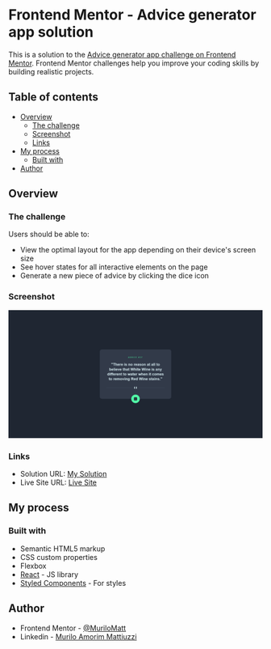 # Frontend Mentor - Advice generator app solution

This is a solution to the [Advice generator app challenge on Frontend Mentor](https://www.frontendmentor.io/challenges/advice-generator-app-QdUG-13db). Frontend Mentor challenges help you improve your coding skills by building realistic projects.

## Table of contents

- [Overview](#overview)
  - [The challenge](#the-challenge)
  - [Screenshot](#screenshot)
  - [Links](#links)
- [My process](#my-process)
  - [Built with](#built-with)
- [Author](#author)

## Overview

### The challenge

Users should be able to:

- View the optimal layout for the app depending on their device's screen size
- See hover states for all interactive elements on the page
- Generate a new piece of advice by clicking the dice icon

### Screenshot

![](./public/image.png)

### Links

- Solution URL: [My Solution](https://github.com/MuliroMatt/advice-generator)
- Live Site URL: [Live Site](https://muliromatt.github.io/advice-generator/)

## My process

### Built with

- Semantic HTML5 markup
- CSS custom properties
- Flexbox
- [React](https://reactjs.org/) - JS library
- [Styled Components](https://styled-components.com/) - For styles

## Author

- Frontend Mentor - [@MuriloMatt](https://www.frontendmentor.io/profile/MuriloMatt)
- Linkedin - [Murilo Amorim Mattiuzzi](https://www.linkedin.com/in/murilo-amorim-mattiuzzi-6589752ab/)
